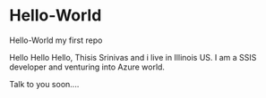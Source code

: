 # Hello-World
Hello-World my first repo


Hello Hello Hello, Thisis Srinivas and i live in Illinois US. I am a SSIS developer and venturing into Azure world.

Talk to you soon....
